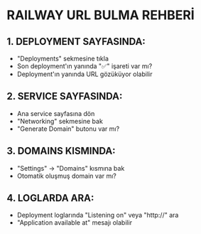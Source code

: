 # RAILWAY URL BULMA REHBERİ

## 1. DEPLOYMENT SAYFASINDA:
- "Deployments" sekmesine tıkla
- Son deployment'ın yanında "✅" işareti var mı?
- Deployment'ın yanında URL gözüküyor olabilir

## 2. SERVICE SAYFASINDA:
- Ana service sayfasına dön
- "Networking" sekmesine bak
- "Generate Domain" butonu var mı?

## 3. DOMAINS KISMINDA:
- "Settings" → "Domains" kısmına bak
- Otomatik oluşmuş domain var mı?

## 4. LOGLARDA ARA:
- Deployment loglarında "Listening on" veya "http://" ara
- "Application available at" mesajı olabilir
